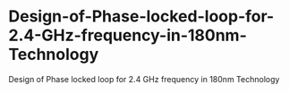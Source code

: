 # Design-of-Phase-locked-loop-for-2.4-GHz-frequency-in-180nm-Technology
Design of Phase locked loop for 2.4 GHz frequency in 180nm Technology
